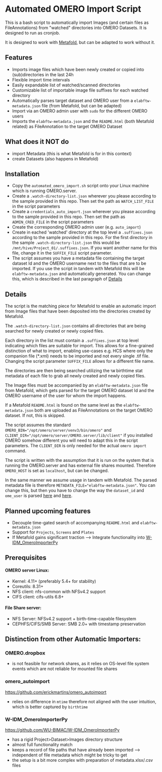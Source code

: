 # Automated OMERO Import Script

This is a bash script to automatically import Images (and certain files as FileAnnotations) from "watched" directories into OMERO Datasets. It is designed to run as cronjob.

It is designed to work with [Metafold](https://github.com/ThZobel/MetaFold), but can be adapted to work without it.

## Features

- Imports image files which have been newly created or copied into (sub)directories in the last 24h
- Flexible import time intervals
- Easily expandable list of watched/scanned directories
- Customizable list of importable image file suffixes for each watched directory
- Automatically parses target dataset and OMERO user from a `elabftw-metadata.json` file (from Metafold, but can be adapted)
- Import via an OMERO admin user with `sudo` for the different OMERO users
- Imports the `elabftw-metadata.json` and the `README.html` (both Metafold related) as FileAnnotation to the target OMERO Dataset

## What does it NOT do

- import Metadata (this is what Metafold is for in this context)
- create Datasets (also happens in Metafold)

## Installation

- Copy the `automated_omero_import.sh` script onto your Linux machine which is running OMERO.server.
- Create a `.watch-directory-list.json` wherever you please according to the sample provided in this repo. Then set the path as `WATCH_LIST_FILE` in the script parameters
- Create a `credentials_auto_import.json` wherever you please according to the sample provided in this repo. Then set the path as `ADMIN_CRED_FILE` in the script parameters
- Create the corresponding OMERO admin user (e.g. `auto_import`)
- Create in eached 'watched' directory at the top level a `.suffixes.json` according to the sample provided in this repo. For the first directory in the sample `.watch-directory-list.json` this would be `/mnt/hive/Project_01/.suffixes.json`. If you want another name for this file, change it in the `SUFFIX_FILE` script parameter.
- The script assumes you have a metadata file containing the target dataset Id and the OMERO username next to the files that are to be imported. If you use the script in tandem with Metafold this will be `elabftw-metadata.json` and automatically generated. You can change this, which is described in the last paragraph of [Details](#details)

## Details

The script is the matching piece for Metafold to enable an automatic import from Image files that have been deposited into the directories created by Metafold.

The `.watch-directory-list.json` contains all directories that are being searched for newly created or newly copied files.

Each directory in the list must contain a `.suffixes.json` at top level indicating which files are suitable for import. This allows for a fine-grained distinction of what to import, enabling use-cases e.g. HCS where only the companion file (\*.xml) needs to be imported and not every single .tif file. Changing the script parameter `SUFFIX_FILE` allows for a different file name.

The directories are then being searched utilizing the `%W` birthtime stat metadata of each file to grab all newly created and newly copied files.

The Image files must be accompanied by an `elabftw-metadata.json` file from Metafold, which gets parsed for the target OMERO dataset Id and the OMERO username of the user for whom the import happens.

If a Metafold `README.html` is found on the same level as the `elabftw-metadata.json` both are uploaded as FileAnnotations on the target OMERO dataset. If not, this is skipped.

The script assumes the standard `OMERO_BIN="/opt/omero/server/venv3/bin/omero"` and `CLIENT_DIR="/opt/omero/server/OMERO.server/lib/client"` if you installed OMERO somehow different you will need to adapt this in the script parameters. The `CLIENT_DIR` is only needed for the actual `omero import` command.

The script is written with the assumption that it is run on the system that is running the OMERO.server and has external file shares mounted. Therefore `OMERO_HOST` is set as `localhost`, but can be changed.

In the same manner we assume usage in tandem with Metafold. The parsed metadata file is therefore `METADATA_FILE="elabftw-metadata.json"`. You can change this, but then you have to change the way the `dataset_id` and `ome_user` is parsed [here](./automated_omero_upload.sh#L129-130) and [here](./automated_omero_upload.sh#L185-186).

## Planned upcoming features

- Decouple time-gated search of accompanying `README.html` and `elabftw-metadata.json`
- Support for `Projects`, `Screens` and `Plates`
- If Metafold gains significant traction --> Integrate functionality into [W-IDM_OmeroImporterPy](https://github.com/WU-BIMAC/W-IDM_OmeroImporterPy)

## Prerequisites

#### OMERO server Linux:

- Kernel: 4.11+ (preferably 5.4+ for stability)
- Coreutils: 8.31+
- NFS client: nfs-common with NFSv4.2 support
- CIFS client: cifs-utils 6.8+

#### File Share server:

- NFS Server: NFSv4.2 support + birth-time-capable filesystem
- CEPHFS/CIFS/SMB Server: SMB 2.0+ with timestamp preservation

## Distinction from other Automatic Importers:

### OMERO.dropbox

- is not feasible for network shares, as it relies on OS-level file system events which are not reliable for mounted file shares

### omero_autoimport

https://github.com/erickmartins/omero_autoimport

- relies on difference in `mtime` therefore not aligned with the user intuition, which is better captured by `birthtime`

### W-IDM_OmeroImporterPy

https://github.com/WU-BIMAC/W-IDM_OmeroImporterPy

- has a rigid Project>Dataset>Images directory structure
- almost full functionality match
- keeps a record of file paths that have already been imported --> independent of file metadata which might be tricky to get
- the setup is a bit more complex with preparation of metadata.xlsx/.csv files
